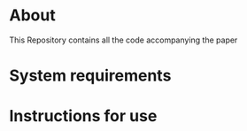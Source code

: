 # About
This Repository contains all the code accompanying the paper 
# System requirements

# Instructions for use
